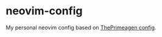 # neovim-config
My personal neovim config based on [ThePrimeagen config](https://github.com/ThePrimeagen/init.lua).
